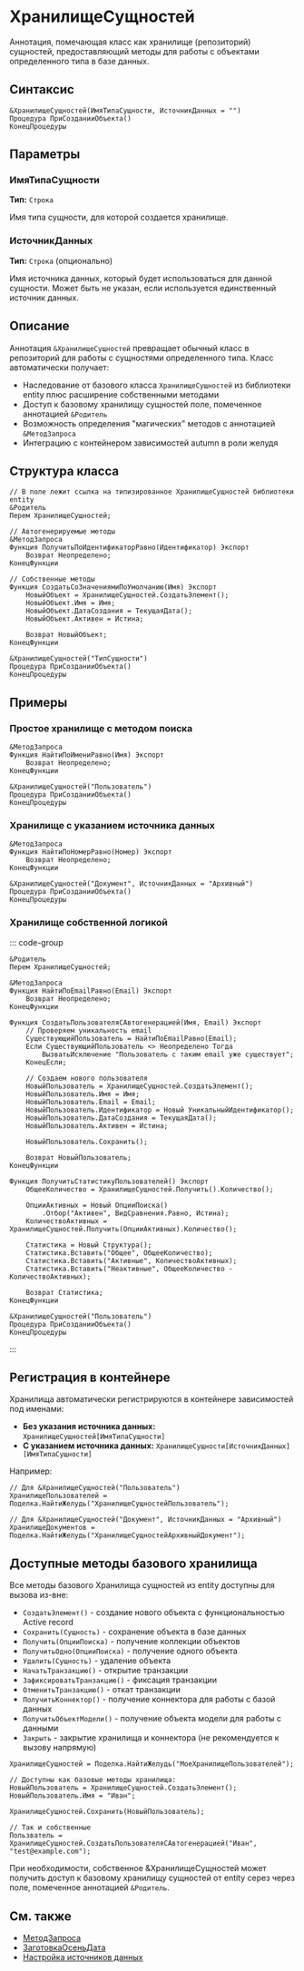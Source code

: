 # ХранилищеСущностей

Аннотация, помечающая класс как хранилище (репозиторий) сущностей, предоставляющий методы для работы с объектами определенного типа в базе данных.

## Синтаксис

```bsl
&ХранилищеСущностей(ИмяТипаСущности, ИсточникДанных = "")
Процедура ПриСозданииОбъекта()
КонецПроцедуры
```

## Параметры

### ИмяТипаСущности

**Тип:** `Строка`

Имя типа сущности, для которой создается хранилище.

### ИсточникДанных

**Тип:** `Строка` (опционально)

Имя источника данных, который будет использоваться для данной сущности. Может быть не указан, если используется единственный источник данных.

## Описание

Аннотация `&ХранилищеСущностей` превращает обычный класс в репозиторий для работы с сущностями определенного типа. Класс автоматически получает:

- Наследование от базового класса `ХранилищеСущностей` из библиотеки entity плюс расширение собственными методами
- Доступ к базовому хранилищу сущностей поле, помеченное аннотацией `&Родитель`
- Возможность определения "магических" методов с аннотацией `&МетодЗапроса`
- Интеграцию с контейнером зависимостей autumn в роли желудя

## Структура класса

```bsl
// В поле лежит ссылка на типизированное ХранилищеСущностей библиотеки entity
&Родитель
Перем ХранилищеСущностей;

// Автогенерируемые методы
&МетодЗапроса
Функция ПолучитьПоИдентификаторРавно(Идентификатор) Экспорт
    Возврат Неопределено;
КонецФункции

// Собственные методы
Функция СоздатьСоЗначениямиПоУмолчанию(Имя) Экспорт
    НовыйОбъект = ХранилищеСущностей.СоздатьЭлемент();
    НовыйОбъект.Имя = Имя;
    НовыйОбъект.ДатаСоздания = ТекущаяДата();
    НовыйОбъект.Активен = Истина;
    
    Возврат НовыйОбъект;
КонецФункции

&ХранилищеСущностей("ТипСущности")
Процедура ПриСозданииОбъекта()
КонецПроцедуры
```

## Примеры

### Простое хранилище с методом поиска

```bsl
&МетодЗапроса
Функция НайтиПоИмениРавно(Имя) Экспорт
    Возврат Неопределено;
КонецФункции

&ХранилищеСущностей("Пользователь")
Процедура ПриСозданииОбъекта()
КонецПроцедуры
```

### Хранилище с указанием источника данных

```bsl
&МетодЗапроса
Функция НайтиПоНомерРавно(Номер) Экспорт
    Возврат Неопределено;
КонецФункции

&ХранилищеСущностей("Документ", ИсточникДанных = "Архивный")
Процедура ПриСозданииОбъекта()
КонецПроцедуры
```

### Хранилище собственной логикой

::: code-group

```bsl [Классы/МоеХранилищеПользователей.os]
&Родитель
Перем ХранилищеСущностей;

&МетодЗапроса
Функция НайтиПоEmailРавно(Email) Экспорт
    Возврат Неопределено;
КонецФункции

Функция СоздатьПользователяСАвтогенерацией(Имя, Email) Экспорт
    // Проверяем уникальность email
    СуществующийПользователь = НайтиПоEmailРавно(Email);
    Если СуществующийПользователь <> Неопределено Тогда
        ВызватьИсключение "Пользователь с таким email уже существует";
    КонецЕсли;
    
    // Создаем нового пользователя
    НовыйПользователь = ХранилищеСущностей.СоздатьЭлемент();
    НовыйПользователь.Имя = Имя;
    НовыйПользователь.Email = Email;
    НовыйПользователь.Идентификатор = Новый УникальныйИдентификатор();
    НовыйПользователь.ДатаСоздания = ТекущаяДата();
    НовыйПользователь.Активен = Истина;

    НовыйПользователь.Сохранить();
    
    Возврат НовыйПользователь;
КонецФункции

Функция ПолучитьСтатистикуПользователей() Экспорт
    ОбщееКоличество = ХранилищеСущностей.Получить().Количество();
    
    ОпцииАктивных = Новый ОпцииПоиска()
        .Отбор("Активен", ВидСравнения.Равно, Истина);
    КоличествоАктивных = ХранилищеСущностей.Получить(ОпцииАктивных).Количество();
    
    Статистика = Новый Структура();
    Статистика.Вставить("Общее", ОбщееКоличество);
    Статистика.Вставить("Активные", КоличествоАктивных);
    Статистика.Вставить("Неактивные", ОбщееКоличество - КоличествоАктивных);
    
    Возврат Статистика;
КонецФункции

&ХранилищеСущностей("Пользователь")
Процедура ПриСозданииОбъекта()
КонецПроцедуры
```

:::

## Регистрация в контейнере

Хранилища автоматически регистрируются в контейнере зависимостей под именами:

- **Без указания источника данных:** `ХранилищеСущностей[ИмяТипаСущности]`
- **С указанием источника данных:** `ХранилищеСущности[ИсточникДанных][ИмяТипаСущности]`

Например:
```bsl
// Для &ХранилищеСущностей("Пользователь")
ХранилищеПользователей = Поделка.НайтиЖелудь("ХранилищеСущностейПользователь");

// Для &ХранилищеСущностей("Документ", ИсточникДанных = "Архивный")
ХранилищеДокументов = Поделка.НайтиЖелудь("ХранилищеСущностейАрхивныйДокумент");
```

## Доступные методы базового хранилища

Все методы базового Хранилища сущностей из entity доступны для вызова из-вне:

- `СоздатьЭлемент()` - создание нового объекта с функциональностью Active record
- `Сохранить(Сущность)` - сохранение объекта в базе данных
- `Получить(ОпцииПоиска)` - получение коллекции объектов
- `ПолучитьОдно(ОпцииПоиска)` - получение одного объекта
- `Удалить(Сущность)` - удаление объекта
- `НачатьТранзакцию()` - открытие транзакции
- `ЗафиксироватьТранзакцию()` - фиксация транзакции
- `ОтменитьТранзакцию()` - откат транзакции
- `ПолучитьКоннектор()` - получение коннектора для работы с базой данных
- `ПолучитьОбъектМодели()` - получение объекта модели для работы с данными
- `Закрыть` - закрытие хранилища и коннектора (не рекомендуется к вызову напрямую)

```bsl
ХранилищеСущностей = Поделка.НайтиЖелудь("МоеХранилищеПользователей");

// Доступны как базовые методы хранилища:
НовыйПользователь = ХранилищеСущностей.СоздатьЭлемент();
НовыйПользователь.Имя = "Иван";

ХранилищеСущностей.Сохранить(НовыйПользователь);

// Так и собственные
Пользватель = ХранилищеСущностей.СоздатьПользователяСАвтогенерацией("Иван", "test@example.com");
```

При необходимости, собственное &ХранилищеСущностей может получить доступ к базовому хранилищу сущностей от entity серез через поле, помеченное аннотацией `&Родитель`.

## См. также

- [МетодЗапроса](МетодЗапроса.md)
- [ЗаготовкаОсеньДата](../Классы/ЗаготовкаОсеньДата.md)
- [Настройка источников данных](/autumn-data/configuration.md)
